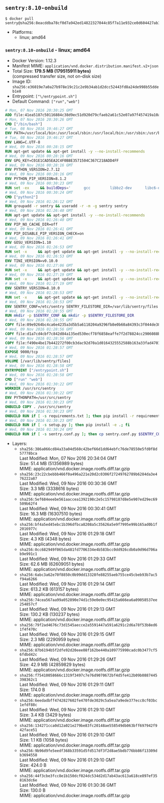## `sentry:8.10-onbuild`

```console
$ docker pull sentry@sha256:8eacddba78cf0d7a942ed14822327044c85f7a11e932ce0d604427ab176a4bae
```

-	Platforms:
	-	linux; amd64

### `sentry:8.10-onbuild` - linux; amd64

-	Docker Version: 1.12.3
-	Manifest MIME: `application/vnd.docker.distribution.manifest.v2+json`
-	Total Size: **179.5 MB (179515911 bytes)**  
	(compressed transfer size, not on-disk size)
-	Image ID: `sha256:e36019e7a0a27b978e19c21c2e9b34ab1d2dcc52443fd8a24de998b55ddeb1e8`
-	Entrypoint: `["\/entrypoint.sh"]`
-	Default Command: `["run","web"]`

```dockerfile
# Mon, 07 Nov 2016 20:30:25 GMT
ADD file:41ea5187c50116884c38d9ec51d920d79cfaeb2a61c52e07a97f457419a10a4f in / 
# Mon, 07 Nov 2016 20:30:26 GMT
CMD ["/bin/bash"]
# Tue, 08 Nov 2016 19:46:27 GMT
ENV PATH=/usr/local/bin:/usr/local/sbin:/usr/local/bin:/usr/sbin:/usr/bin:/sbin:/bin
# Tue, 08 Nov 2016 19:46:27 GMT
ENV LANG=C.UTF-8
# Wed, 09 Nov 2016 00:28:15 GMT
RUN apt-get update && apt-get install -y --no-install-recommends 		ca-certificates 		libgdbm3 		libsqlite3-0 		libssl1.0.0 	&& rm -rf /var/lib/apt/lists/*
# Wed, 09 Nov 2016 00:28:16 GMT
ENV GPG_KEY=C01E1CAD5EA2C4F0B8E3571504C367C218ADD4FF
# Wed, 09 Nov 2016 00:28:16 GMT
ENV PYTHON_VERSION=2.7.12
# Wed, 09 Nov 2016 00:28:16 GMT
ENV PYTHON_PIP_VERSION=8.1.2
# Wed, 09 Nov 2016 00:30:23 GMT
RUN set -ex 	&& buildDeps=' 		gcc 		libbz2-dev 		libc6-dev 		libdb-dev 		libgdbm-dev 		libncurses-dev 		libreadline-dev 		libsqlite3-dev 		libssl-dev 		make 		tcl-dev 		tk-dev 		wget 		xz-utils 		zlib1g-dev 	' 	&& apt-get update && apt-get install -y $buildDeps --no-install-recommends && rm -rf /var/lib/apt/lists/* 		&& wget -O python.tar.xz "https://www.python.org/ftp/python/${PYTHON_VERSION%%[a-z]*}/Python-$PYTHON_VERSION.tar.xz" 	&& wget -O python.tar.xz.asc "https://www.python.org/ftp/python/${PYTHON_VERSION%%[a-z]*}/Python-$PYTHON_VERSION.tar.xz.asc" 	&& export GNUPGHOME="$(mktemp -d)" 	&& gpg --keyserver ha.pool.sks-keyservers.net --recv-keys "$GPG_KEY" 	&& gpg --batch --verify python.tar.xz.asc python.tar.xz 	&& rm -r "$GNUPGHOME" python.tar.xz.asc 	&& mkdir -p /usr/src/python 	&& tar -xJC /usr/src/python --strip-components=1 -f python.tar.xz 	&& rm python.tar.xz 		&& cd /usr/src/python 	&& ./configure 		--enable-shared 		--enable-unicode=ucs4 	&& make -j$(nproc) 	&& make install 	&& ldconfig 			&& wget -O /tmp/get-pip.py 'https://bootstrap.pypa.io/get-pip.py' 		&& python2 /tmp/get-pip.py "pip==$PYTHON_PIP_VERSION" 		&& rm /tmp/get-pip.py 	&& pip install --no-cache-dir --upgrade --force-reinstall "pip==$PYTHON_PIP_VERSION" 	&& [ "$(pip list |tac|tac| awk -F '[ ()]+' '$1 == "pip" { print $2; exit }')" = "$PYTHON_PIP_VERSION" ] 		&& find /usr/local -depth 		\( 			\( -type d -a -name test -o -name tests \) 			-o 			\( -type f -a -name '*.pyc' -o -name '*.pyo' \) 		\) -exec rm -rf '{}' + 	&& apt-get purge -y --auto-remove $buildDeps 	&& rm -rf /usr/src/python ~/.cache
# Wed, 09 Nov 2016 00:30:24 GMT
CMD ["python2"]
# Wed, 09 Nov 2016 01:26:12 GMT
RUN groupadd -r sentry && useradd -r -m -g sentry sentry
# Wed, 09 Nov 2016 01:26:40 GMT
RUN apt-get update && apt-get install -y --no-install-recommends         gcc         git         libffi-dev         libjpeg-dev         libpq-dev         libxml2-dev         libxslt-dev         libyaml-dev     && rm -rf /var/lib/apt/lists/*
# Wed, 09 Nov 2016 01:26:40 GMT
ENV PIP_NO_CACHE_DIR=off
# Wed, 09 Nov 2016 01:26:41 GMT
ENV PIP_DISABLE_PIP_VERSION_CHECK=on
# Wed, 09 Nov 2016 01:26:41 GMT
ENV GOSU_VERSION=1.10
# Wed, 09 Nov 2016 01:26:53 GMT
RUN set -x     && apt-get update && apt-get install -y --no-install-recommends wget && rm -rf /var/lib/apt/lists/*     && wget -O /usr/local/bin/gosu "https://github.com/tianon/gosu/releases/download/$GOSU_VERSION/gosu-$(dpkg --print-architecture)"     && wget -O /usr/local/bin/gosu.asc "https://github.com/tianon/gosu/releases/download/$GOSU_VERSION/gosu-$(dpkg --print-architecture).asc"     && export GNUPGHOME="$(mktemp -d)"     && gpg --keyserver ha.pool.sks-keyservers.net --recv-keys B42F6819007F00F88E364FD4036A9C25BF357DD4     && gpg --batch --verify /usr/local/bin/gosu.asc /usr/local/bin/gosu     && rm -r "$GNUPGHOME" /usr/local/bin/gosu.asc     && chmod +x /usr/local/bin/gosu     && gosu nobody true     && apt-get purge -y --auto-remove wget
# Wed, 09 Nov 2016 01:26:53 GMT
ENV TINI_VERSION=v0.10.0
# Wed, 09 Nov 2016 01:27:06 GMT
RUN set -x     && apt-get update && apt-get install -y --no-install-recommends wget && rm -rf /var/lib/apt/lists/*     && wget -O /usr/local/bin/tini "https://github.com/krallin/tini/releases/download/$TINI_VERSION/tini"     && wget -O /usr/local/bin/tini.asc "https://github.com/krallin/tini/releases/download/$TINI_VERSION/tini.asc"     && export GNUPGHOME="$(mktemp -d)"     && gpg --keyserver ha.pool.sks-keyservers.net --recv-keys 6380DC428747F6C393FEACA59A84159D7001A4E5     && gpg --batch --verify /usr/local/bin/tini.asc /usr/local/bin/tini     && rm -r "$GNUPGHOME" /usr/local/bin/tini.asc     && chmod +x /usr/local/bin/tini     && tini -h     && apt-get purge -y --auto-remove wget
# Wed, 09 Nov 2016 01:27:19 GMT
RUN set -x     && apt-get update && apt-get install -y --no-install-recommends make && rm -rf /var/lib/apt/lists/*     && pip install librabbitmq==1.6.1     && python -c 'import librabbitmq'     && apt-get purge -y --auto-remove make
# Wed, 09 Nov 2016 01:27:19 GMT
ENV SENTRY_VERSION=8.10.0
# Wed, 09 Nov 2016 01:28:53 GMT
RUN set -x     && apt-get update && apt-get install -y --no-install-recommends wget && rm -rf /var/lib/apt/lists/*     && mkdir -p /usr/src/sentry     && wget -O /usr/src/sentry/sentry-${SENTRY_VERSION}-py27-none-any.whl "https://github.com/getsentry/sentry/releases/download/${SENTRY_VERSION}/sentry-${SENTRY_VERSION}-py27-none-any.whl"     && wget -O /usr/src/sentry/sentry-${SENTRY_VERSION}-py27-none-any.whl.asc "https://github.com/getsentry/sentry/releases/download/${SENTRY_VERSION}/sentry-${SENTRY_VERSION}-py27-none-any.whl.asc"     && wget -O /usr/src/sentry/sentry_plugins-${SENTRY_VERSION}-py2.py3-none-any.whl "https://github.com/getsentry/sentry/releases/download/${SENTRY_VERSION}/sentry_plugins-${SENTRY_VERSION}-py2.py3-none-any.whl"     && wget -O /usr/src/sentry/sentry_plugins-${SENTRY_VERSION}-py2.py3-none-any.whl.asc "https://github.com/getsentry/sentry/releases/download/${SENTRY_VERSION}/sentry_plugins-${SENTRY_VERSION}-py2.py3-none-any.whl.asc"     && export GNUPGHOME="$(mktemp -d)"     && gpg --keyserver ha.pool.sks-keyservers.net --recv-keys D8749766A66DD714236A932C3B2D400CE5BBCA60     && gpg --batch --verify /usr/src/sentry/sentry-${SENTRY_VERSION}-py27-none-any.whl.asc /usr/src/sentry/sentry-${SENTRY_VERSION}-py27-none-any.whl     && gpg --batch --verify /usr/src/sentry/sentry_plugins-${SENTRY_VERSION}-py2.py3-none-any.whl.asc /usr/src/sentry/sentry_plugins-${SENTRY_VERSION}-py2.py3-none-any.whl     && pip install         /usr/src/sentry/sentry-${SENTRY_VERSION}-py27-none-any.whl         /usr/src/sentry/sentry_plugins-${SENTRY_VERSION}-py2.py3-none-any.whl     && sentry --help     && sentry plugins list     && rm -r "$GNUPGHOME" /usr/src/sentry     && apt-get purge -y --auto-remove wget
# Wed, 09 Nov 2016 01:28:53 GMT
ENV SENTRY_CONF=/etc/sentry SENTRY_FILESTORE_DIR=/var/lib/sentry/files
# Wed, 09 Nov 2016 01:28:55 GMT
RUN mkdir -p $SENTRY_CONF && mkdir -p $SENTRY_FILESTORE_DIR
# Wed, 09 Nov 2016 01:28:55 GMT
COPY file:09e9264bc4ca6e4235a3d5b5a6110204a9296fb8e0b60a84393c3f044de3863f in /etc/sentry/ 
# Wed, 09 Nov 2016 01:28:56 GMT
COPY file:d1a7cd4cbf7c842d84a135ed530ecf78f6858eaffe7f2d78824cc2906088bdd1 in /etc/sentry/ 
# Wed, 09 Nov 2016 01:28:56 GMT
COPY file:f490e4be17b442272f00cb3dac92d70a1d0164325552588b163a33fad4701f18 in /entrypoint.sh 
# Wed, 09 Nov 2016 01:28:57 GMT
EXPOSE 9000/tcp
# Wed, 09 Nov 2016 01:28:57 GMT
VOLUME [/var/lib/sentry/files]
# Wed, 09 Nov 2016 01:28:58 GMT
ENTRYPOINT ["/entrypoint.sh"]
# Wed, 09 Nov 2016 01:28:58 GMT
CMD ["run" "web"]
# Wed, 09 Nov 2016 01:30:22 GMT
WORKDIR /usr/src/sentry
# Wed, 09 Nov 2016 01:30:22 GMT
ENV PYTHONPATH=/usr/src/sentry
# Wed, 09 Nov 2016 01:30:23 GMT
ONBUILD COPY . /usr/src/sentry
# Wed, 09 Nov 2016 01:30:23 GMT
ONBUILD RUN if [ -s requirements.txt ]; then pip install -r requirements.txt; fi
# Wed, 09 Nov 2016 01:30:23 GMT
ONBUILD RUN if [ -s setup.py ]; then pip install -e .; fi
# Wed, 09 Nov 2016 01:30:24 GMT
ONBUILD RUN if [ -s sentry.conf.py ]; then cp sentry.conf.py $SENTRY_CONF/; fi 	&& if [ -s config.yml ]; then cp config.yml $SENTRY_CONF/; fi
```

-	Layers:
	-	`sha256:386a066cd84a33a04d560c42bef66d1dd64ebfc76de78550e5fd0f8d57778bca`  
		Last Modified: Mon, 07 Nov 2016 20:34:04 GMT  
		Size: 51.4 MB (51356989 bytes)  
		MIME: application/vnd.docker.image.rootfs.diff.tar.gzip
	-	`sha256:23c22cbebbb466f0a496a221e20d2c0306f27249762789b6284da3e476222a87`  
		Last Modified: Wed, 09 Nov 2016 00:30:36 GMT  
		Size: 3.3 MB (3338616 bytes)  
		MIME: application/vnd.docker.image.rootfs.diff.tar.gzip
	-	`sha256:5ef684eeebe561aaccea1392198c2e5c15798187d8e5e907ed29ec69509b62f4`  
		Last Modified: Wed, 09 Nov 2016 00:30:41 GMT  
		Size: 16.3 MB (16307510 bytes)  
		MIME: application/vnd.docker.image.rootfs.diff.tar.gzip
	-	`sha256:bf4a5ed45ebc1b396dfbca8208a5c35626a5e9f7995e99b165ad0b1f2016977c`  
		Last Modified: Wed, 09 Nov 2016 01:29:18 GMT  
		Size: 4.3 KB (4348 bytes)  
		MIME: application/vnd.docker.image.rootfs.diff.tar.gzip
	-	`sha256:0cc682949f065da481fd7706334e4b583bcc0dd926cdb0a9d96d706ab9e991c1`  
		Last Modified: Wed, 09 Nov 2016 01:29:33 GMT  
		Size: 62.6 MB (62609051 bytes)  
		MIME: application/vnd.docker.image.rootfs.diff.tar.gzip
	-	`sha256:6abc3a62e70f8850c0b99dd13328fe88255aeb755ce45cbeb93b7ac5f94a6266`  
		Last Modified: Wed, 09 Nov 2016 01:29:14 GMT  
		Size: 613.2 KB (613157 bytes)  
		MIME: application/vnd.docker.image.rootfs.diff.tar.gzip
	-	`sha256:74cea567aa99a052890e74d1c59e0e0ec95415a666ea6a09058537ee254857cf`  
		Last Modified: Wed, 09 Nov 2016 01:29:13 GMT  
		Size: 130.2 KB (130237 bytes)  
		MIME: application/vnd.docker.image.rootfs.diff.tar.gzip
	-	`sha256:79f2ad4676c73d1545aecce2a5591447a591a6291c2d6a78f53b8ed61f4f470c`  
		Last Modified: Wed, 09 Nov 2016 01:29:15 GMT  
		Size: 2.3 MB (2290959 bytes)  
		MIME: application/vnd.docker.image.rootfs.diff.tar.gzip
	-	`sha256:87b6194b5f2dfe92d20eee08f162be440a109775990cadc0b3477cf56fdbd42c`  
		Last Modified: Wed, 09 Nov 2016 01:29:26 GMT  
		Size: 42.9 MB (42859829 bytes)  
		MIME: application/vnd.docker.image.rootfs.diff.tar.gzip
	-	`sha256:f75410058666c1319f3497c7e76d9070672bf4d5fe412b09b0887445398362c1`  
		Last Modified: Wed, 09 Nov 2016 01:29:11 GMT  
		Size: 174.0 B  
		MIME: application/vnd.docker.image.rootfs.diff.tar.gzip
	-	`sha256:6eedadbff4742827602fe470fde3029c5a5ea7a9ede377ecc8cf03bc1efdf88c`  
		Last Modified: Wed, 09 Nov 2016 01:29:10 GMT  
		Size: 3.4 KB (3429 bytes)  
		MIME: application/vnd.docker.image.rootfs.diff.tar.gzip
	-	`sha256:134271cca0d12a021e279be83fc20148ae558549db063bff697942f942face51`  
		Last Modified: Wed, 09 Nov 2016 01:29:10 GMT  
		Size: 1.1 KB (1058 bytes)  
		MIME: application/vnd.docker.image.rootfs.diff.tar.gzip
	-	`sha256:9b96d9fe5eedf368b33591d5fd517df3f2d8ae5bdb776bb86f13309db3694558`  
		Last Modified: Wed, 09 Nov 2016 01:29:10 GMT  
		Size: 424.0 B  
		MIME: application/vnd.docker.image.rootfs.diff.tar.gzip
	-	`sha256:44f3cbe3fcc8e1b150dcf024dc534d2d17ab43ac613a618ce897ef358163dc6e`  
		Last Modified: Wed, 09 Nov 2016 01:30:36 GMT  
		Size: 130.0 B  
		MIME: application/vnd.docker.image.rootfs.diff.tar.gzip
